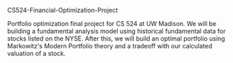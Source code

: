 CS524-Financial-Optimization-Project

Portfolio optimization final project for CS 524 at UW Madison. We will be building a fundamental analysis model using historical fundamental data for stocks listed on the NYSE. After this, we will build an optimal portfolio using Markowitz's Modern Portfolio theory and a tradeoff with our calculated valuation of a stock.
